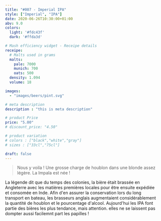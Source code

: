 ```yaml
---
title: "#007 - Imperial IPA"
style: ["Imperial", "IPA"]
date: 2020-06-26T10:30:00+01:00
abv: 9.0
colors:
  light: '#fdc43f'
  dark: '#ffda3d'

# Mash efficiency widget - Receipe details
receipe:
  # Malts used in grams
  malts:
    pale: 7000
    munich: 700
    oats: 500
  density: 1.094
  volume: 18

images:
  - "images/beers/pint.svg"

# meta description
description : "this is meta description"

# product Price
price: "5.00"
# discount_price: "4.50"

# product variation
# colors : ["black","white","gray"]
# sizes : ["33cl","75cl"]

draft: false
---
```


> Nous y voila ! Une grosse charge de houblon dans une blonde assez légère. La Impala est née !

La légende dit que du temps des colonies, la bière était brassée en Angleterre avec les matières premières locales pour être ensuite expédiée et consomée en Inde. Afin d'en assurer la conservation lors du long transport en bateau, les brasseurs anglais augmentaient considérablement la quantité de houblon et le pourcentage d'alcool. Aujourd'hui les IPA font partie des bières les plus tendance, mais attention. elles ne se laissent pas dompter aussi facilemnt part les papilles !